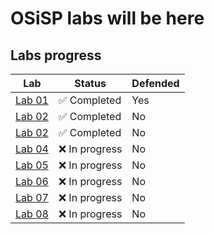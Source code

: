 # OSiSP labs will be here

## Labs progress

| Lab                  | Status          | Defended |
|----------------------|-----------------|----------|
| [Lab 01][lab01]       | :white_check_mark: Completed | Yes |
| [Lab 02][lab02]       | :white_check_mark: Completed | No |
| [Lab 02][lab03]       | :white_check_mark: Completed | No |
| [Lab 04][lab04]       | :x: In progress  | No |
| [Lab 05][lab05]       | :x: In progress  | No |
| [Lab 06][lab06]       | :x: In progress  | No |
| [Lab 07][lab07]       | :x: In progress  | No |
| [Lab 08][lab08]       | :x: In progress  | No |

[lab01]: https://github.com/Krame1S/OSiSP-Kolyanov/tree/master/lab01
[lab02]: https://github.com/Krame1S/OSiSP-Kolyanov/tree/master/lab02
[lab03]: https://github.com/Krame1S/OSiSP-Kolyanov/tree/master/lab03
[lab04]: https://github.com/Krame1S/OSiSP-Kolyanov/tree/master/lab04
[lab05]: https://github.com/Krame1S/OSiSP-Kolyanov/tree/master/lab05
[lab06]: https://github.com/Krame1S/OSiSP-Kolyanov/tree/master/lab06
[lab07]: https://github.com/Krame1S/OSiSP-Kolyanov/tree/master/lab07
[lab08]: https://github.com/Krame1S/OSiSP-Kolyanov/tree/master/lab08

